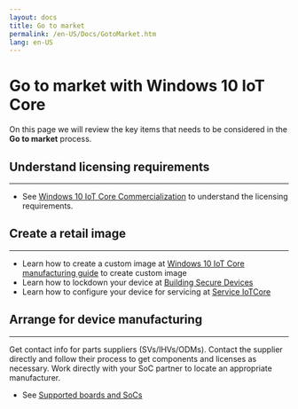 ```yaml
---
layout: docs
title: Go to market
permalink: /en-US/Docs/GotoMarket.htm
lang: en-US
---
```


# Go to market with Windows 10 IoT Core 
On this page we will review the key items that needs to be considered in the **Go to market** process. 

## Understand licensing requirements
___

* See [Windows 10 IoT Core Commercialization](https://www.windowsforiotdevices.com/) to understand the licensing requirements.

## Create a retail image
___

* Learn how to create a custom image at [Windows 10 IoT Core manufacturing guide](https://msdn.microsoft.com/windows/hardware/commercialize/manufacture/iot/iot-core-manufacturing-guide) to create custom image 
* Learn how to lockdown your device at [Building Secure Devices]({{site.baseurl}}/{{page.lang}}/Docs/BuildingSecureDevices)
* Learn how to configure your device for servicing at [Service IoTCore](https://msdn.microsoft.com/windows/hardware/commercialize/service/iot/index)


## Arrange for device manufacturing  
___

Get contact info for parts suppliers (SVs/IHVs/ODMs). Contact the supplier directly and follow their process to get components and licenses as necessary. Work directly with your SoC partner to locate an appropriate manufacturer.

* See [Supported boards and SoCs](https://developer.microsoft.com/windows/iot/explore/deviceoptions)



